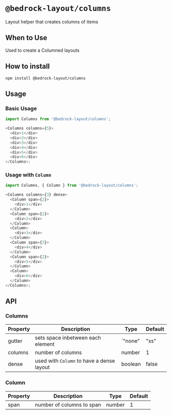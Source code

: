 # `@bedrock-layout/columns`

Layout helper that creates columns of items

## When to Use

Used to create a Columned layouts

## How to install

`npm install @bedrock-layout/columns`

## Usage

### Basic Usage

```javascript
import Columns from '@bedrock-layout/columns';

<Columns columns={5}>
  <div>1</div>
  <div>2</div>
  <div>3</div>
  <div>4</div>
  <div>5</div>
  <div>6</div>
</Columns>;
```

### Usage with `Column`

```javascript
import Columns, { Column } from '@bedrock-layout/columns';

<Columns columns={3} dense>
  <Column span={2}>
    <div>1</div>
  </Column>
  <Column span={2}>
    <div>2</div>
  </Column>
  <Column>
    <div>3</div>
  </Column>
  <Column span={3}>
    <div>4</div>
  </Column>
  <Column span={2}>
    <div>5</div>
  </Column>
  <Column>
    <div>6</div>
  </Column>
</Columns>;
```

## API

### Columns

| Property | Description                               | Type                                                       | Default |
| -------- | ----------------------------------------- | ---------------------------------------------------------- | ------- |
| gutter   | sets space inbetween each element         | `"none" | "xs" | "sm" | "md" | "lg" | "lg" | "xl" | "xxl"` | `lg`    |
| columns  | number of columns                         | number                                                     | 1       |
| dense    | used with `Column` to have a dense layout | boolean                                                    | false   |

### Column

| Property | Description               | Type   | Default |
| -------- | ------------------------- | ------ | ------- |
| span     | number of columns to span | number | 1       |
